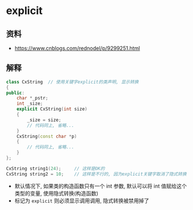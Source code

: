 # explicit

## 资料

- https://www.cnblogs.com/rednodel/p/9299251.html

## 解释
```cpp
class CxString  // 使用关键字explicit的类声明, 显示转换  
{  
public:  
    char *_pstr;  
    int _size;  
    explicit CxString(int size)  
    {  
        _size = size;  
        // 代码同上, 省略...  
    }  
    CxString(const char *p)  
    {  
        // 代码同上, 省略...  
    }  
};  

CxString string1(24);     // 这样是OK的  
CxString string2 = 10;    // 这样是不行的, 因为explicit关键字取消了隐式转换
```

- 默认情况下, 如果类的构造函数只有一个 int 参数, 默认可以将 int 值赋给这个类型的变量, 使用隐式转换(构造函数)
- 标记为 `explicit` 则必须显示调用调用, 隐式转换被禁用掉了

